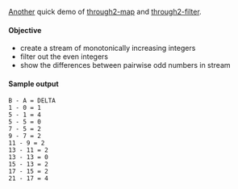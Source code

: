 [Another](http://bl.ocks.org/joyrexus/11153491) quick demo of [through2-map](https://github.com/brycebaril/through2-map) and [through2-filter](https://github.com/brycebaril/through2-filter).


#### Objective

* create a stream of monotonically increasing integers
* filter out the even integers
* show the differences between pairwise odd numbers in stream


#### Sample output

    B - A = DELTA
    1 - 0 = 1
    5 - 1 = 4
    5 - 5 = 0
    7 - 5 = 2
    9 - 7 = 2
    11 - 9 = 2
    13 - 11 = 2
    13 - 13 = 0
    15 - 13 = 2
    17 - 15 = 2
    21 - 17 = 4
